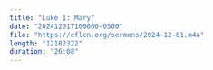 ```yaml
---
title: "Luke 1: Mary"
date: "20241201T100000-0500"
file: "https://cflcn.org/sermons/2024-12-01.m4a"
length: "12182322"
duration: "26:08"
---
```

